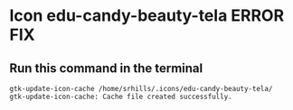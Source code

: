 # Icon edu-candy-beauty-tela ERROR FIX

## Run this command in the terminal
```
gtk-update-icon-cache /home/srhills/.icons/edu-candy-beauty-tela/
gtk-update-icon-cache: Cache file created successfully.
```
